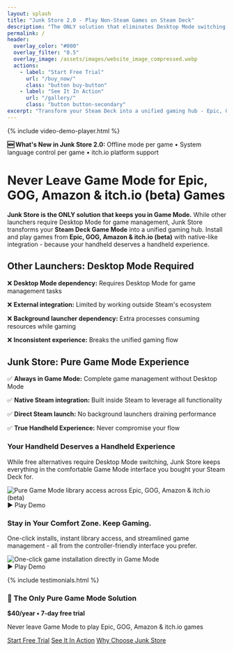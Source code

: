 ```yaml
---
layout: splash
title: "Junk Store 2.0 - Play Non-Steam Games on Steam Deck"
description: "The ONLY solution that eliminates Desktop Mode switching entirely. Play Epic, GOG, Amazon & itch.io (beta) games directly in Steam Deck Game Mode. 7-day trial."
permalink: /
header:
  overlay_color: "#000"
  overlay_filter: "0.5"
  overlay_image: /assets/images/website_image_compressed.webp
  actions:
    - label: "Start Free Trial"
      url: "/buy_now/"
      class: "button buy-button"
    - label: "See It In Action"
      url: "/gallery/"
      class: "button button-secondary"
excerpt: "Transform your Steam Deck into a unified gaming hub - Epic, GOG, Amazon & itch.io (beta) games install and launch as natively as possible"
---
```


{% include video-demo-player.html %}

<div class="whats-new-banner">
  <p><strong>🆕 What's New in Junk Store 2.0:</strong> Offline mode per game • System language control per game • itch.io platform support</p>
</div>

<h1>Never Leave Game Mode for Epic, GOG, Amazon & itch.io (beta) Games</h1>

<section class="seo-intro">
  <p><strong>Junk Store is the ONLY solution that keeps you in Game Mode.</strong> While other launchers require Desktop Mode for game management, Junk Store transforms your <strong>Steam Deck Game Mode</strong> into a unified gaming hub. Install and play games from <strong>Epic, GOG, Amazon & itch.io (beta)</strong> with native-like integration - because your handheld deserves a handheld experience.</p>
</section>

<section class="problem-solution">
  <div class="problem-box">
    <h2>Other Launchers: Desktop Mode Required</h2>
    <div class="problem-points">
      <p>❌ <strong>Desktop Mode dependency:</strong> Requires Desktop Mode for game management tasks</p>
      <p>❌ <strong>External integration:</strong> Limited by working outside Steam's ecosystem</p>
      <p>❌ <strong>Background launcher dependency:</strong> Extra processes consuming resources while gaming</p>
      <p>❌ <strong>Inconsistent experience:</strong> Breaks the unified gaming flow</p>
    </div>
  </div>
  <div class="solution-box">
    <h2>Junk Store: Pure Game Mode Experience</h2>
    <div class="solution-points">
      <p>✅ <strong>Always in Game Mode:</strong> Complete game management without Desktop Mode</p>
      <p>✅ <strong>Native Steam integration:</strong> Built inside Steam to leverage all functionality</p>
      <p>✅ <strong>Direct Steam launch:</strong> No background launchers draining performance</p>
      <p>✅ <strong>True Handheld Experience:</strong> Never compromise your flow</p>
    </div>
  </div>
</section>


<section class="screenshot-section">
  <div class="screenshot-box">
    <div class="screenshot-text">
      <h3>Your Handheld Deserves a Handheld Experience</h3>
      <p>While free alternatives require Desktop Mode switching, Junk Store keeps everything in the comfortable Game Mode interface you bought your Steam Deck for.</p>
    </div>
    <div class="video-demo-container" onclick="playDemo(this, '{{ '/assets/images/landing/LibrariesNew.webm' | relative_url }}')">
      <img src="{{ '/assets/images/landing/LibrariesNew-poster.jpg' | relative_url }}" alt="Pure Game Mode library access across Epic, GOG, Amazon & itch.io (beta)" class="demo-poster" loading="lazy">
      <div class="demo-play-btn">
        <span class="play-icon">▶️</span>
        <span class="play-text">Play Demo</span>
      </div>
      <img data-src="{{ '/assets/images/landing/LibrariesNew.gif' | relative_url }}" alt="Pure Game Mode library access across Epic, GOG, Amazon & itch.io (beta)" class="demo-gif" style="display: none;">
    </div>
  </div>
</section>

<section class="screenshot-section">
  <div class="screenshot-box">
   <div class="screenshot-text">
      <h3>Stay in Your Comfort Zone. Keep Gaming.</h3>
      <p>One-click installs, instant library access, and streamlined game management - all from the controller-friendly interface you prefer.</p>
    </div>
    <div class="video-demo-container" onclick="playDemo(this, '{{ '/assets/images/landing/Install.webm' | relative_url }}')">
      <img src="{{ '/assets/images/landing/Install-poster.jpg' | relative_url }}" alt="One-click game installation directly in Game Mode" class="demo-poster" loading="lazy">
      <div class="demo-play-btn">
        <span class="play-icon">▶️</span>
        <span class="play-text">Play Demo</span>
      </div>
      <img data-src="{{ '/assets/images/landing/Install.gif' | relative_url }}" alt="One-click game installation directly in Game Mode" class="demo-gif" style="display: none;">
    </div>
  </div>
</section>


{% include testimonials.html %}

<section class="pricing-highlight">
  <div class="pricing-box">
    <h3>🚀 The Only Pure Game Mode Solution</h3>
    <p class="price-text"><strong>$40/year • 7-day free trial</strong></p>
    <p class="value-text">Never leave Game Mode to play Epic, GOG, Amazon & itch.io games</p>
    <div class="pricing-cta">
      <a href="/buy_now/" class="button buy-button" data-event="click" data-category="conversion" data-action="trial_signup" data-label="homepage_pricing">Start Free Trial</a>
      <a href="/gallery/" class="button button-secondary" data-event="click" data-category="engagement" data-action="view_gallery" data-label="homepage_pricing">See It In Action</a>
      <a href="/comparison/" class="button button-secondary button-wide" data-event="click" data-category="engagement" data-action="view_comparison" data-label="homepage_pricing">Why Choose Junk Store</a>
    </div>
  </div>
</section>